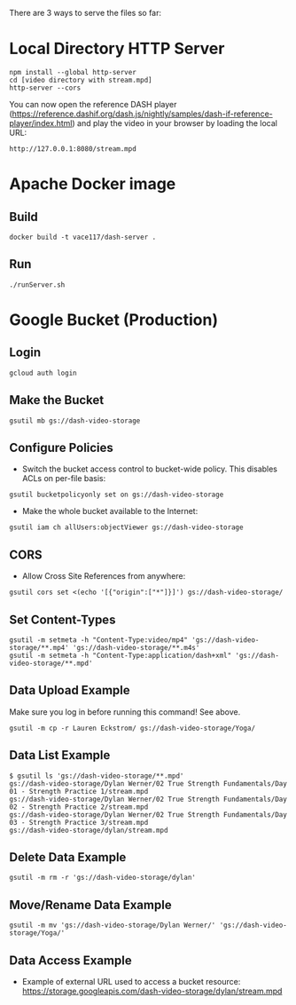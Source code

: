 There are 3 ways to serve the files so far:

# Local Directory HTTP Server
```text
npm install --global http-server
cd [video directory with stream.mpd]
http-server --cors
```

You can now open the reference DASH player (https://reference.dashif.org/dash.js/nightly/samples/dash-if-reference-player/index.html) and play the video in your browser by loading the local URL: 
```text
http://127.0.0.1:8080/stream.mpd
```

# Apache Docker image
## Build 
```text
docker build -t vace117/dash-server .
```

## Run
```text
./runServer.sh
```

# Google Bucket (Production)
## Login
```text
gcloud auth login
```

## Make the Bucket
```text
gsutil mb gs://dash-video-storage
```

## Configure Policies
* Switch the bucket access control to bucket-wide policy. This disables ACLs on per-file basis:
```text
gsutil bucketpolicyonly set on gs://dash-video-storage
```
* Make the whole bucket available to the Internet:
```text
gsutil iam ch allUsers:objectViewer gs://dash-video-storage
```

## CORS
* Allow Cross Site References from anywhere:
```text
gsutil cors set <(echo '[{"origin":["*"]}]') gs://dash-video-storage/
```

## Set Content-Types
```text
gsutil -m setmeta -h "Content-Type:video/mp4" 'gs://dash-video-storage/**.mp4' 'gs://dash-video-storage/**.m4s'
gsutil -m setmeta -h "Content-Type:application/dash+xml" 'gs://dash-video-storage/**.mpd'
```

## Data Upload Example
Make sure you log in before running this command! See above.

```text
gsutil -m cp -r Lauren Eckstrom/ gs://dash-video-storage/Yoga/
```

## Data List Example
```text
$ gsutil ls 'gs://dash-video-storage/**.mpd'
gs://dash-video-storage/Dylan Werner/02 True Strength Fundamentals/Day 01 - Strength Practice 1/stream.mpd
gs://dash-video-storage/Dylan Werner/02 True Strength Fundamentals/Day 02 - Strength Practice 2/stream.mpd
gs://dash-video-storage/Dylan Werner/02 True Strength Fundamentals/Day 03 - Strength Practice 3/stream.mpd
gs://dash-video-storage/dylan/stream.mpd
```

## Delete Data Example
```text
gsutil -m rm -r 'gs://dash-video-storage/dylan'
```

## Move/Rename Data Example
```text
gsutil -m mv 'gs://dash-video-storage/Dylan Werner/' 'gs://dash-video-storage/Yoga/'
```

## Data Access Example
* Example of external URL used to access a bucket resource:
https://storage.googleapis.com/dash-video-storage/dylan/stream.mpd